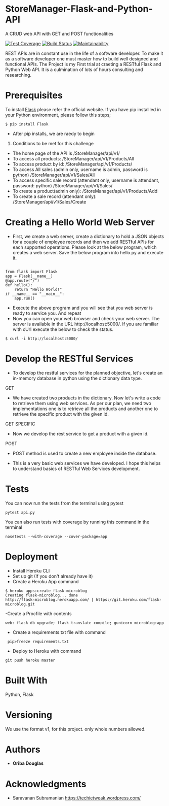 # StoreManager-Flask-and-Python-API
A CRUD web API with GET and POST functionalities 

[![Test Coverage](https://api.codeclimate.com/v1/badges/a99a88d28ad37a79dbf6/test_coverage)](https://codeclimate.com/github/codeclimate/codeclimate/test_coverage)
[![Build Status](https://travis-ci.org/bearded7/StoreManager-Flask-and-Python-API.svg?branch=develop)](https://travis-ci.org/bearded7/StoreManager-Flask-and-Python-API?branch=develop)
[![Maintainability](https://api.codeclimate.com/v1/badges/de3d25a8dafaada7833c/maintainability)](https://codeclimate.com/github/bearded7/StoreManager-Flask-and-Python-API/maintainability)

REST APIs are in constant use in the life of a software developer. To make it as a software developer one must master how to build well designed and  functional APIs.
The Project is my First trial at craeting a RESTful Flask and Python Web API.
It is a culmination of lots of hours consulting and researching.

# Prerequisites

 To install [Flask](http://flask.pocoo.org/) please refer the official website. If you have pip installled in your Python environment, please follow this steps;
```
$ pip install Flask
```
- After pip installs, we are raedy to begin

1. Conditions to be met for this challenge

- The home page of the API is /StoreManager/api/v1/
- To access all products: /StoreManager/api/v1/Products/All
- To access product by id: /StoreManager/api/v1/Products/<productId>
- To access All sales (admin only, username is admin, password is python) /StoreManager/api/v1/Sales/All
- To access specific sale record (attendant only, username is attendant, password: python) /StoreManager/api/v1/Sales/<salesId>
- To create a product(admin only): /StoreManager/api/v1/Products/Add
- To create a sale record (attendant only): /StoreManager/api/v1/Sales/Create

# Creating a Hello World Web Server

- First, we create a web server, create a dictionary to hold a JSON objects for a couple of employee records and then we add RESTful APIs for each supported operations. Please look at the below program, which creates a web server. Save the below program into hello.py and execute it.

```

from flask import Flask
app = Flask(__name__)
@app.route("/")
def hello():
    return "Hello World!"
if __name__ == "__main__":
    app.run()
```
- Execute the above program and you will see that you web server is ready to service you.
And repeat
- Now you can open your web browser and check your web server. The server is available in the URL http://localhost:5000/. If you are familiar with cUrl execute the below to check the status.

```
$ curl -i http://localhost:5000/
```

# Develop the RESTful Services

- To develop the restful services for the planned objective, let's create an in-memory database in python using the dictionary data type.

GET
- We have created two products in the dictionary. Now let's write a code to retrieve them using web services. As per our plan, we need two implementations one is to retrieve all the products and another one to retrieve the specific product with the given id.

GET SPECIFIC
- Now we develop the rest service to get a product with a given id.

POST
- POST method is used to create a new employee inside the database.

- This is a very basic web services we have developed.  I hope this helps to understand basics of RESTful Web Services development.


# Tests

You can now run the tests from the terminal using pytest
```
pytest api.py
```
You can also run tests with coverage by running this command in the terminal
```
nosetests --with-coverage --cover-package=app
```

# Deployment

- Install Heroku CLI
- Set up git (If you don't already have it)
- Create a Heroku App  command 

```
$ heroku apps:create flask-microblog
Creating flask-microblog... done
http://flask-microblog.herokuapp.com/ | https://git.heroku.com/flask-microblog.git
```

-Create a Procfile with contents 

```
web: flask db upgrade; flask translate compile; gunicorn microblog:app
```

- Create a requirements.txt file with command 

```
 pip>freeze requirements.txt
```

- Deploy to Heroku with command  

``` 
git push heroku master
```

# Built With

 Python, Flask


# Versioning

We use the format v1, for this project. only whole numbers allowed. 

# Authors

* **Oriba Douglas** 


# Acknowledgments

* Saravanan Subramanian https://techietweak.wordpress.com/


